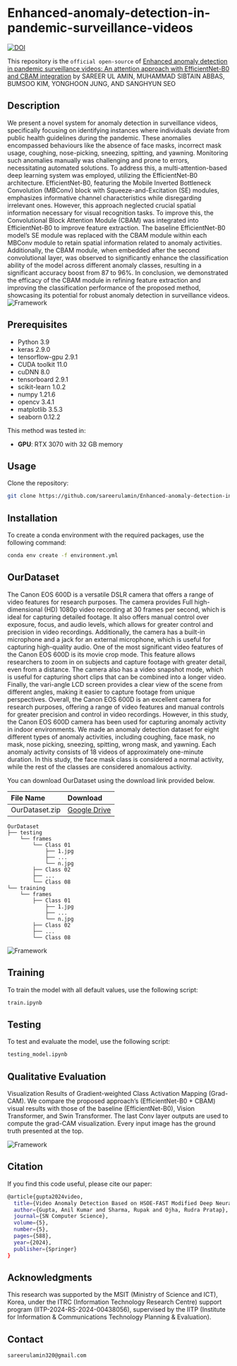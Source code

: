 ﻿# Enhanced-anomaly-detection-in-pandemic-surveillance-videos
 
[![DOI](https://img.shields.io/badge/DOI-10.1109/ACCESS.2024.3488797-blue)](https://doi.org/10.1109/ACCESS.2024.3488797)  


This repository is the ```official open-source``` of [Enhanced anomaly detection in
pandemic surveillance videos: An attention approach with EfficientNet-B0 and CBAM integration](https://doi.org/10.1109/ACCESS.2024.3488797)
by SAREER UL AMIN, MUHAMMAD SIBTAIN ABBAS, BUMSOO KIM, YONGHOON JUNG,
AND SANGHYUN SEO

## Description
We present a novel system for anomaly detection in surveillance videos, specifically focusing
on identifying instances where individuals deviate from public health guidelines during the pandemic. These anomalies encompassed behaviours like the absence of face masks, incorrect mask usage, coughing, nose-picking, sneezing, spitting, and yawning. Monitoring such anomalies manually was challenging and prone to errors, necessitating automated solutions. To address this, a multi-attention-based deep learning system was employed, utilizing the EfficientNet-B0 architecture. EfficientNet-B0, featuring the Mobile Inverted Bottleneck Convolution (MBConv) block with Squeeze-and-Excitation (SE) modules, emphasizes informative channel characteristics while disregarding irrelevant ones. However, this approach neglected
crucial spatial information necessary for visual recognition tasks. To improve this, the Convolutional Block Attention Module (CBAM) was integrated into EfficientNet-B0 to improve feature extraction. The baseline EfficientNet-B0 model’s SE module was replaced with the CBAM module within each MBConv module to retain spatial information related to anomaly activities. Additionally, the CBAM module, when embedded after the second convolutional layer, was observed to significantly enhance the classification ability of the model across different anomaly classes, resulting in a significant accuracy boost from 87 to 96%. In conclusion, we demonstrated the efficacy of the CBAM module in refining feature extraction and improving
the classification performance of the proposed method, showcasing its potential for robust anomaly detection in surveillance videos.
![Framework](Images/fig1.png)

## Prerequisites
- Python 3.9
- keras 2.9.0
- tensorflow-gpu 2.9.1
- CUDA toolkit 11.0
- cuDNN 8.0
- tensorboard 2.9.1
- scikit-learn 1.0.2
- numpy 1.21.6
- opencv 3.4.1
- matplotlib 3.5.3
- seaborn 0.12.2

This method was tested in:
- **GPU**: RTX 3070 with 32 GB memory


## Usage
Clone the repository:
```bash
git clone https://github.com/sareerulamin/Enhanced-anomaly-detection-in-pandemic-surveillance-videos.git
```

## Installation 
To create a conda environment with the required packages, use the following command:
```bash
conda env create -f environment.yml
```

## OurDataset 
The Canon EOS 600D is a versatile DSLR camera that offers a range of video features for research purposes. The camera provides Full high-dimensional (HD) 1080p video recording
at 30 frames per second, which is ideal for capturing detailed footage. It also offers manual control over exposure, focus, and audio levels, which allows for greater control and precision
in video recordings. Additionally, the camera has a built-in microphone and a jack for an external microphone, which is useful for capturing high-quality audio. One of the most significant video features of the Canon EOS 600D is its movie crop mode. This feature allows researchers to zoom in on subjects and capture footage with greater detail, even from a distance. The camera also has a video snapshot mode, which is useful for capturing short clips that can be combined into a longer video. Finally, the vari-angle LCD screen provides a clear view of the scene from different angles, making it easier to capture footage from unique perspectives. Overall, the Canon EOS 600D is an excellent camera for research
purposes, offering a range of video features and manual controls for greater precision and control in video recordings. However, in this study, the Canon EOS 600D camera has been used for capturing anomaly activity in indoor environments. We made an anomaly detection dataset for eight different types of anomaly activities, including coughing, face mask, no mask, nose picking, sneezing, spitting, wrong mask, and yawning. Each anomaly activity consists of 18 videos of approximately one-minute duration. In this study, the face mask class is considered a normal activity, while the rest of the classes are considered anomalous activity. 

You can download OurDataset using the download link provided below.

|  File Name |  Download   |   
|:-----------|:-----------|
|OurDataset.zip| [Google Drive](https://drive.google.com/file/d1V_9reWS_hTx1wPXYqKIAHQwpklM1LyaV/view?usp=sharing)|

```
OurDataset
├── testing
    └── frames
        └── Class 01
            ├── 1.jpg
            ├── ...
            └── n.jpg
        ├── Class 02
        ├── ...
        └── Class 08
└── training
    └── frames
        ├── Class 01
            ├── 1.jpg
            ├── ...
            └── n.jpg
        ├── Class 02
        ├── ...
        └── Class 08
```

![Framework](Images/fig3.png)

## Training

To train the model with all default values, use the following script:

```bash
train.ipynb 
```

## Testing

To test and evaluate the model, use the following script:

```bash
testing_model.ipynb 
```
## Qualitative Evaluation
Visualization Results of Gradient-weighted Class Activation Mapping (Grad-CAM). We compare the proposed approach’s (EfficientNet-B0 + CBAM) visual results with those of the baseline (EfficientNet-B0), Vision Transformer, and Swin Transformer. The last Conv layer outputs are used to compute the grad-CAM visualization. Every input image has the ground truth presented at the top.

![Framework](Images/fig5.png)

## Citation
If you find this code useful, please cite our paper:
```bash
@article{gupta2024video,
  title={Video Anomaly Detection Based on HSOE-FAST Modified Deep Neural Network},
  author={Gupta, Anil Kumar and Sharma, Rupak and Ojha, Rudra Pratap},
  journal={SN Computer Science},
  volume={5},
  number={5},
  pages={588},
  year={2024},
  publisher={Springer}
}
```

## Acknowledgments
This research was supported by the MSIT (Ministry of Science and ICT), Korea, under the ITRC (Information Technology Research Centre) support program (IITP-2024-RS-2024-00438056), supervised by the IITP (Institute for Information & Communications Technology Planning & Evaluation).

## Contact
```
sareerulamin320@gmail.com

```
